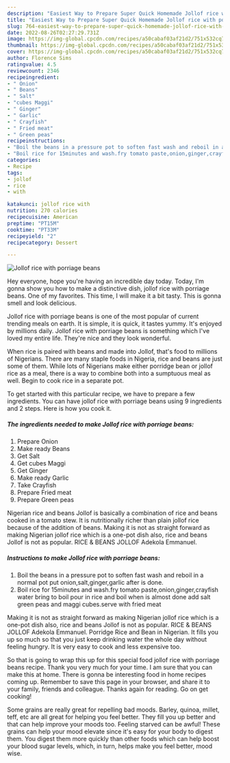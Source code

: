 ```yaml
---
description: "Easiest Way to Prepare Super Quick Homemade Jollof rice with porriage beans"
title: "Easiest Way to Prepare Super Quick Homemade Jollof rice with porriage beans"
slug: 764-easiest-way-to-prepare-super-quick-homemade-jollof-rice-with-porriage-beans
date: 2022-08-26T02:27:29.731Z
image: https://img-global.cpcdn.com/recipes/a50cabaf03af21d2/751x532cq70/jollof-rice-with-porriage-beans-recipe-main-photo.jpg
thumbnail: https://img-global.cpcdn.com/recipes/a50cabaf03af21d2/751x532cq70/jollof-rice-with-porriage-beans-recipe-main-photo.jpg
cover: https://img-global.cpcdn.com/recipes/a50cabaf03af21d2/751x532cq70/jollof-rice-with-porriage-beans-recipe-main-photo.jpg
author: Florence Sims
ratingvalue: 4.5
reviewcount: 2346
recipeingredient:
- " Onion"
- " Beans"
- " Salt"
- "cubes Maggi"
- " Ginger"
- " Garlic"
- " Crayfish"
- " Fried meat"
- " Green peas"
recipeinstructions:
- "Boil the beans in a pressure pot to soften fast wash and reboil in a normal pot put onion,salt,ginger,garlic after is done."
- "Boil rice for 15minutes and wash.fry tomato paste,onion,ginger,crayfish water bring to boil pour in rice and boil when is almost done add salt green peas and maggi cubes.serve with fried meat"
categories:
- Recipe
tags:
- jollof
- rice
- with

katakunci: jollof rice with 
nutrition: 270 calories
recipecuisine: American
preptime: "PT15M"
cooktime: "PT33M"
recipeyield: "2"
recipecategory: Dessert

---
```



![Jollof rice with porriage beans](https://img-global.cpcdn.com/recipes/a50cabaf03af21d2/751x532cq70/jollof-rice-with-porriage-beans-recipe-main-photo.jpg)

Hey everyone, hope you're having an incredible day today. Today, I'm gonna show you how to make a distinctive dish, jollof rice with porriage beans. One of my favorites. This time, I will make it a bit tasty. This is gonna smell and look delicious.

Jollof rice with porriage beans is one of the most popular of current trending meals on earth. It is simple, it is quick, it tastes yummy. It's enjoyed by millions daily. Jollof rice with porriage beans is something which I've loved my entire life. They're nice and they look wonderful.

When rice is paired with beans and made into Jollof, that&#39;s food to millions of Nigerians. There are many staple foods in Nigeria, rice and beans are just some of them. While lots of Nigerians make either porridge bean or jollof rice as a meal, there is a way to combine both into a sumptuous meal as well. Begin to cook rice in a separate pot.


To get started with this particular recipe, we have to prepare a few ingredients. You can have jollof rice with porriage beans using 9 ingredients and 2 steps. Here is how you cook it.

<!--inarticleads1-->

##### The ingredients needed to make Jollof rice with porriage beans:

1. Prepare  Onion
1. Make ready  Beans
1. Get  Salt
1. Get cubes Maggi
1. Get  Ginger
1. Make ready  Garlic
1. Take  Crayfish
1. Prepare  Fried meat
1. Prepare  Green peas


Nigerian rice and beans Jollof is basically a combination of rice and beans cooked in a tomato stew. It is nutritionally richer than plain jollof rice because of the addition of beans. Making it is not as straight forward as making Nigerian jollof rice which is a one-pot dish also, rice and beans Jollof is not as popular. RICE &amp; BEANS JOLLOF Adekola Emmanuel. 

<!--inarticleads2-->

##### Instructions to make Jollof rice with porriage beans:

1. Boil the beans in a pressure pot to soften fast wash and reboil in a normal pot put onion,salt,ginger,garlic after is done.
1. Boil rice for 15minutes and wash.fry tomato paste,onion,ginger,crayfish water bring to boil pour in rice and boil when is almost done add salt green peas and maggi cubes.serve with fried meat


Making it is not as straight forward as making Nigerian jollof rice which is a one-pot dish also, rice and beans Jollof is not as popular. RICE &amp; BEANS JOLLOF Adekola Emmanuel. Porridge Rice and Bean in Nigerian. It fills you up so much so that you just keep drinking water the whole day without feeling hungry. It is very easy to cook and less expensive too. 

So that is going to wrap this up for this special food jollof rice with porriage beans recipe. Thank you very much for your time. I am sure that you can make this at home. There is gonna be interesting food in home recipes coming up. Remember to save this page in your browser, and share it to your family, friends and colleague. Thanks again for reading. Go on get cooking!

Some grains are really great for repelling bad moods. Barley, quinoa, millet, teff, etc are all great for helping you feel better. They fill you up better and that can help improve your moods too. Feeling starved can be awful! These grains can help your mood elevate since it's easy for your body to digest them. You digest them more quickly than other foods which can help boost your blood sugar levels, which, in turn, helps make you feel better, mood wise.
